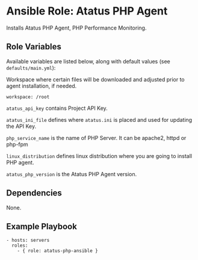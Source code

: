 # Ansible Role: Atatus PHP Agent

Installs Atatus PHP Agent, PHP Performance Monitoring.

## Role Variables

Available variables are listed below, along with default values (see `defaults/main.yml`):

Workspace where certain files will be downloaded and adjusted prior to agent installation, if needed.

    workspace: /root

`atatus_api_key` contains Project API Key.

`atatus_ini_file` defines where `atatus.ini` is placed and used for updating the API Key.

`php_service_name` is the name of PHP Server. It can be apache2, httpd or php-fpm

`linux_distribution` defines linux distribution where you are going to install PHP agent.

`atatus_php_version` is the Atatus PHP Agent version.

## Dependencies

None.

## Example Playbook

    - hosts: servers
      roles:
        - { role: atatus-php-ansible }
